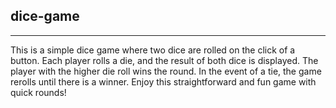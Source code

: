 ## d i c e - g a m e 
---
This is a simple dice game where two dice are rolled on the click of a button. 
Each player rolls a die, and the result of both dice is displayed. 
The player with the higher die roll wins the round. In the event of a tie, the game rerolls until there is a winner. 
Enjoy this straightforward and fun game with quick rounds!

